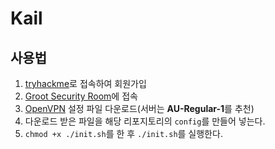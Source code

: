 # Kail

## 사용법

1. [tryhackme](https://tryhackme.com/)로 접속하여 회원가입
2. [Groot Security Room](https://tryhackme.com/room/grootsecurity)에 접속
3. [OpenVPN](https://tryhackme.com/access) 설정 파일 다운로드(서버는 **AU-Regular-1**를 추천)
4. 다운로드 받은 파일을 해당 리포지토리의 `config`를 만들어 넣는다.
5. `chmod +x ./init.sh`를 한 후 `./init.sh`를 실행한다.
